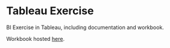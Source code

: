# Tableau Exercise
BI Exercise in Tableau, including documentation and workbook.<p>Workbook hosted <a href = "https://10az.online.tableau.com/#/site/emmaclarkesandbox/views/BIExercise/CustomerSatisfactionWBR?:iid=1">here</a>.
